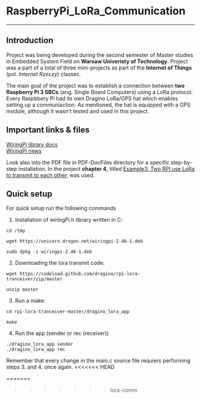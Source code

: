 # RaspberryPi_LoRa_Communication
---
## Introduction
Project was being developed during the second semester of Master studies in Embedded System Field on **Warsaw Univeristy of Technology**. Project was a part of a total of three mini-projects as part of the **Internet of Things** (pol. *Internet Rzeczy*) classes.

The main goal of the project was to establish a connection between **two Raspberry Pi 3 SBCs** (ang. Single Board Computers) using a LoRa protocol. Every Raspbbery Pi had its own Dragino LoRa/GPS hat which enables setting up a communiaction. As mentioned, the hat is equipped with a GPS module, although it wasn't tested and used in this project.

## Important links & files

[WiringPi library docs](http://wiringpi.com/)\
[WiringPi news](http://wiringpi.com/news/)

Look also into the PDF file in PDF-DocFiles directory for a specific step-by-step installation. In the project **chapter 4**, titled <u>Example3: Two RPI use LoRa to transmit to each other</u>, was used.

## Quick setup
For quick setup run the following commands

1. Installation of wiringPi.h library written in C:
```
cd /tmp

wget https://unicorn.drogon.net/wiringpi-2.46-1.deb

sudo dpkg -i wiringpi-2.46-1.deb
```

2. Downloading the lora transmit code:
```
wget https://codeload.github.com/dragino/rpi-lora-tranceiver/zip/master

unzip master
```

3. Run a make:
```
cd rpi-lora-tranceiver-master/dragino_lora_app

make
```

4. Run the app (sender or rec (receiver))
```
./dragino_lora_app sender
./dragino_lora_app rec
```

Remember that every change in the main.c source file requiers performing steps 3. and 4. once again.
<<<<<<< HEAD






=======
>>>>>>> lora-comm
